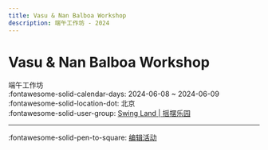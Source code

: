 ```yaml
---
title: Vasu & Nan Balboa Workshop
description: 端午工作坊 - 2024
---
```


# Vasu & Nan Balboa Workshop 

端午工作坊  
:fontawesome-solid-calendar-days: 2024-06-08 ~ 2024-06-09  
:fontawesome-solid-location-dot: 北京  
:fontawesome-solid-user-group: [Swing Land | 摇摆乐园](https://swing.kids/zh_CN/swing-land)  


---

:fontawesome-solid-pen-to-square: [编辑活动](https://github.com/swingdance/events/issues/new?assignees=&labels=update+event&projects=&template=03-update_entity.yml&title=Update%20Event%3A%20zh_CN%20%E2%80%A2%20Vasu%20%26%20Nan%20Balboa%20Workshop&region=zh_CN&year=2024&id=vasu-n-nan-balboa-workshop&name=Vasu%20%26%20Nan%20Balboa%20Workshop&org_id=swing-land)
